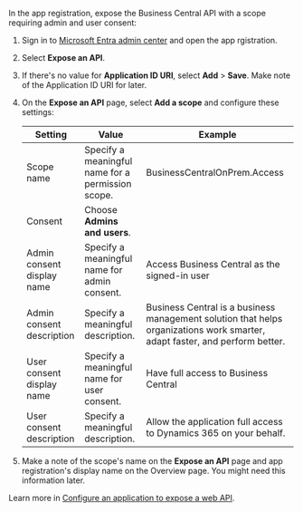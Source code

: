 In the app registration, expose the Business Central API with a scope requiring admin and user consent:

1. Sign in to [Microsoft Entra admin center](https://entra.microsoft.com) and open the app rgistration.
1. Select **Expose an API**.
1. If there's no value for **Application ID URI**, select **Add** > **Save**. Make note of the Application ID URI for later.
1. On the **Expose an API** page, select **Add a scope** and configure these settings:

    |Setting|Value|Example|
    |-|-|-|
    |Scope name|Specify a meaningful name for a permission scope.|BusinessCentralOnPrem.Access|
    |Consent|Choose **Admins and users**.||
    |Admin consent display name|Specify a meaningful name for admin consent.|Access Business Central as the signed-in user|
    |Admin consent description|Specify a meaningful description.|Business Central is a business management solution that helps organizations work smarter, adapt faster, and perform better.|
    |User consent display name|Specify a meaningful name for user consent.|Have full access to Business Central|
    |User consent description|Specify a meaningful description.|Allow the application full access to Dynamics 365 on your behalf.|

1. Make a note of the scope's name on the **Expose an API** page and app registration's display name on the Overview page. You might need this information later.

Learn more in [Configure an application to expose a web API](/entra/identity-platform/quickstart-configure-app-expose-web-apis#add-a-scope).